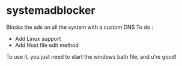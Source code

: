 # systemadblocker
Blocks the ads on all the system with a custom DNS
To do :
- Add Linux support
- Add Host file edit method

To use it, you just need to start the windows bath file, and u're good!
